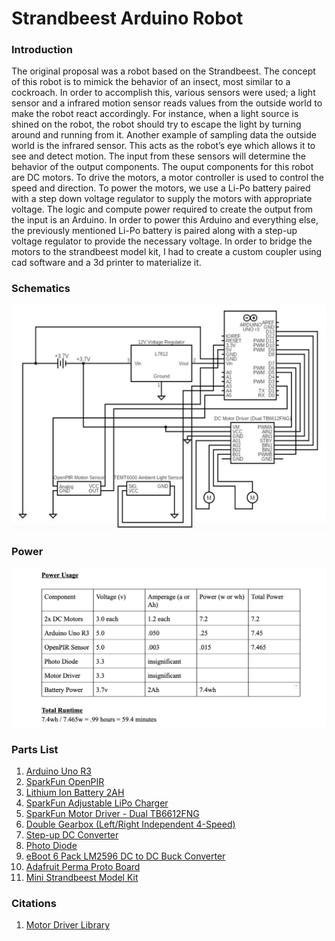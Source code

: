 # Strandbeest Arduino Robot
### Introduction
The original proposal was a robot based on the Strandbeest. The concept of this robot is to mimick the behavior of an insect, most similar to a cockroach. In order to accomplish this, various sensors were used; a light sensor and a infrared motion sensor reads values from the outside world to make the robot react accordingly. For instance, when a light source is shined on the robot, the robot should try to escape the light by turning around and running from it. Another example of sampling data the outside world is the infrared sensor. This acts as the robot’s eye which allows it to see and detect motion. The input from these sensors will determine the behavior of the output components. The ouput components for this robot are DC motors. To drive the motors, a motor controller is used to control the speed and direction. To power the motors, we use a Li-Po battery paired with a step down voltage regulator to supply the motors with appropriate voltage. The logic and compute power required to create the output from the input is an Arduino. In order to power this Arduino and everything else, the previously mentioned Li-Po battery is paired along with a step-up voltage regulator to provide the necessary voltage. In order to bridge the motors to the strandbeest model kit, I had to create a custom coupler using cad software and a 3d printer to materialize it.

### Schematics
<img src="/schematics.png"/>

### Power
<img src="/power.png"/>

### Parts List
1. [Arduino Uno R3 ](https://www.sparkfun.com/products/11021)
2. [SparkFun OpenPIR](https://www.sparkfun.com/products/13968)
3. [Lithium Ion Battery 2AH](https://www.sparkfun.com/products/13855)
4. [SparkFun Adjustable LiPo Charger](https://www.sparkfun.com/products/14380)
5. [SparkFun Motor Driver - Dual TB6612FNG](https://www.sparkfun.com/products/14450)
6. [Double Gearbox (Left/Right Independent 4-Speed)](https://www.tamiya.com/english/products/70168double_gearbox/index.htm)
7. [Step-up DC Converter](https://www.ebay.com/itm/Mini-Step-up-Converter-DC-DC-3V-3-7V-5V-6V-to-12V-Boost-Voltage-Module-Regulator/112855472220?ssPageName=STRK%3AMEBIDX%3AIT&_trksid=p2057872.m2749.l2649)
8. [Photo Diode](https://www.amazon.com/HiLetgo-Phototransistor-Photosensitive-Sensitive-Sensors/dp/B00M1PMHO4/ref=sr_1_6?crid=3PHQZYJYC4TTM&keywords=photo+transistors&qid=1575409680&sprefix=photo+transis%2Caps%2C154&sr=8-6)
9. [eBoot 6 Pack LM2596 DC to DC Buck Converter](https://www.amazon.com/LM2596-Converter-3-0-40V-1-5-35V-Supply/dp/B01GJ0SC2C/ref=sr_1_4?crid=14K1S7FMEFKGS&keywords=step+down+regulator&qid=1575409793&sprefix=step+down+reg%2Caps%2C149&sr=8-4)
10. [Adafruit Perma Proto Board](https://www.adafruit.com/product/571)
11. [Mini Strandbeest Model Kit](https://www.amazon.com/HEYZLASS-Strandbeest-Interesting-Creative-Birthday/dp/B0756BD1B7/ref=sr_1_4?keywords=strandbeest+model+kit&qid=1575410157&sr=8-4)

### Citations
1. [Motor Driver Library](https://github.com/sparkfun/SparkFun_TB6612FNG_Arduino_Library)

